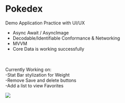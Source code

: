 # Pokedex
Demo Application
Practice with UI/UX
- Async Await / AsyncImage
- Decodable/Identifiable Conformance & Networking
- MVVM
- Core Data is working successfully
<br/>
<br/>Currently Working on: 
<br/>-Stat Bar stylization for Weight
<br/>-Remove Save and delete buttons
<br/>-Add a list to view Favorites


![](https://user-images.githubusercontent.com/29667033/142814761-41309157-77d2-49ee-9bfb-48337d0abe96.gif?v=4&s=200)
